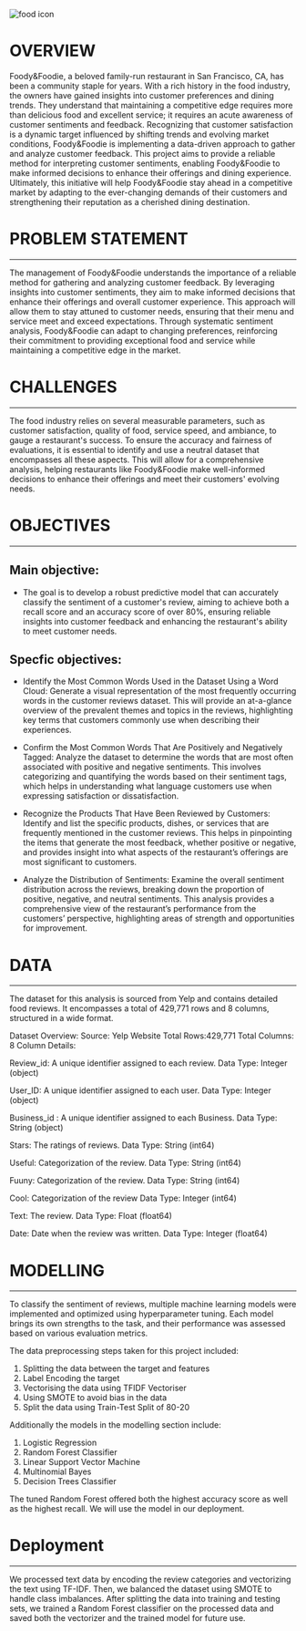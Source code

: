 
![food icon](https://github.com/user-attachments/assets/8f0b7dc0-ad7c-4634-a733-6334ebad23f4)


 # OVERVIEW 

  Foody&Foodie, a beloved family-run restaurant in San Francisco, CA, has been a community staple for years. With a rich history in the food industry, the owners have gained insights into customer preferences and dining trends. They understand that maintaining a competitive edge requires more than delicious food and excellent service; it requires an acute awareness of customer sentiments and feedback. Recognizing that customer satisfaction is a dynamic target influenced by shifting trends and evolving market conditions, Foody&Foodie is implementing a data-driven approach to gather and analyze customer feedback. This project aims to provide a reliable method for interpreting customer sentiments, enabling Foody&Foodie to make informed decisions to enhance their offerings and dining experience. Ultimately, this initiative will help Foody&Foodie stay ahead in a competitive market by adapting to the ever-changing demands of their customers and strengthening their reputation as a cherished dining destination.


 # PROBLEM STATEMENT 
---
The management of Foody&Foodie understands the importance of a reliable method for gathering and analyzing customer feedback. By leveraging insights into customer sentiments, they aim to make informed decisions that enhance their offerings and overall customer experience. This approach will allow them to stay attuned to customer needs, ensuring that their menu and service meet and exceed expectations. Through systematic sentiment analysis, Foody&Foodie can adapt to changing preferences, reinforcing their commitment to providing exceptional food and service while maintaining a competitive edge in the market.


# CHALLENGES 
---
The food industry relies on several measurable parameters, such as customer satisfaction, quality of food, service speed, and ambiance, to gauge a restaurant's success. To ensure the accuracy and fairness of evaluations, it is essential to identify and use a neutral dataset that encompasses all these aspects. This will allow for a comprehensive analysis, helping restaurants like Foody&Foodie make well-informed decisions to enhance their offerings and meet their customers' evolving needs.

# OBJECTIVES 
---
Main objective:
 ---
   * The goal is to develop a robust predictive model that can accurately classify the sentiment of a customer's review, aiming to achieve both a recall score and an accuracy score of over 80%, ensuring reliable insights into customer feedback and enhancing the restaurant's ability to meet customer needs.
 
 Specfic objectives:
 ---
 * Identify the Most Common Words Used in the Dataset Using a Word Cloud:
Generate a visual representation of the most frequently occurring words in the customer reviews dataset. This will provide an at-a-glance overview of the prevalent themes and topics in the reviews, highlighting key terms that customers commonly use when describing their experiences.

 * Confirm the Most Common Words That Are Positively and Negatively Tagged:
Analyze the dataset to determine the words that are most often associated with positive and negative sentiments. This involves categorizing and quantifying the words based on their sentiment tags, which helps in understanding what language customers use when expressing satisfaction or dissatisfaction.

 * Recognize the Products That Have Been Reviewed by Customers:
Identify and list the specific products, dishes, or services that are frequently mentioned in the customer reviews. This helps in pinpointing the items that generate the most feedback, whether positive or negative, and provides insight into what aspects of the restaurant’s offerings are most significant to customers.

  * Analyze the Distribution of Sentiments:
Examine the overall sentiment distribution across the reviews, breaking down the proportion of positive, negative, and neutral sentiments. This analysis provides a comprehensive view of the restaurant’s performance from the customers’ perspective, highlighting areas of strength and opportunities for improvement.

# DATA 
---
The dataset for this analysis is sourced from Yelp and contains detailed food reviews. It encompasses a total of 429,771 rows and 8 columns, structured in a wide format.

Dataset Overview: Source: Yelp Website Total Rows:429,771 Total Columns: 8 Column Details:

Review_id: A unique identifier assigned to each review. Data Type: Integer (object)

User_ID: A unique identifier assigned to each user. Data Type: Integer (object)

Business_id : A unique identifier assigned to each Business. Data Type: String (object)

Stars: The ratings of reviews. Data Type: String (int64)

Useful: Categorization of the review. Data Type: String (int64)

Fuuny: Categorization of the review. Data Type: String (int64)

Cool: Categorization of the review Data Type: Integer (int64)

Text: The review. Data Type: Float (float64)

Date: Date when the review was written. Data Type: Integer (float64)


# MODELLING 

---
 To classify the sentiment of reviews, multiple machine learning models were implemented and optimized using hyperparameter tuning. Each model brings its own strengths to the task, and their performance was assessed based on various evaluation metrics.
 
 
The data preprocessing steps taken for this project included:

1. Splitting the data between the target and features
2. Label Encoding the target
3. Vectorising the data using TFIDF Vectoriser
4. Using SMOTE to avoid bias in the data
5. Split the data using Train-Test Split of 80-20

Additionally the models in the modelling section include:
1. Logistic Regression
2. Random Forest Classifier
3. Linear Support Vector Machine
4. Multinomial Bayes
5. Decision Trees Classifier

The tuned Random Forest offered both the highest accuracy score as well as the highest recall. We will use the model in our deployment.

# Deployment 
---

We processed text data by encoding the review categories and vectorizing the text using TF-IDF. Then, we balanced the dataset using SMOTE to handle class imbalances. After splitting the data into training and testing sets, we trained a Random Forest classifier on the processed data and saved both the vectorizer and the trained model for future use.
 

 
 
                         
